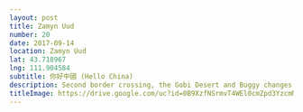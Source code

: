 ```yaml
---
layout: post
title: Zamyn Uud
number: 20
date: 2017-09-14
location: Zamyn Uud
lat: 43.718967
lng: 111.904584
subtitle: 你好中國 (Hello China)
description: Second border crossing, the Gobi Desert and Buggy changes. 
titleImage: https://drive.google.com/uc?id=0B9XzfNSrmvT4WEl0cmZpd3YzcmM
---
```

